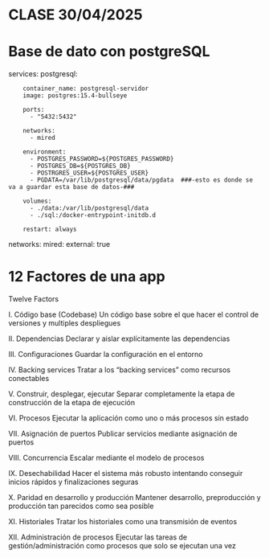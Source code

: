 
# CLASE 30/04/2025

# Base de dato con postgreSQL
services:
    postgresql:

        container_name: postgresql-servidor
        image: postgres:15.4-bullseye
        
        ports:
          - "5432:5432"

        networks:
          - mired
        
        environment:
          - POSTGRES_PASSWORD=${POSTGRES_PASSWORD}
          - POSTGRES_DB=${POSTGRES_DB}
          - POSTRGRES_USER=${POSTGRES_USER}
          - PGDATA=/var/lib/postgresql/data/pgdata  ###-esto es donde se va a guardar esta base de datos-###
        
        volumes:  
          - ./data:/var/lib/postgresql/data
          - ./sql:/docker-entrypoint-initdb.d

        restart: always
networks:
    mired:
        external: true


# 12 Factores de una app

Twelve Factors

I. Código base (Codebase)
Un código base sobre el que hacer el control de versiones y multiples despliegues

II. Dependencias
Declarar y aislar explícitamente las dependencias

III. Configuraciones
Guardar la configuración en el entorno

IV. Backing services
Tratar a los “backing services” como recursos conectables

V. Construir, desplegar, ejecutar
Separar completamente la etapa de construcción de la etapa de ejecución

VI. Procesos
Ejecutar la aplicación como uno o más procesos sin estado

VII. Asignación de puertos
Publicar servicios mediante asignación de puertos

VIII. Concurrencia
Escalar mediante el modelo de procesos

IX. Desechabilidad
Hacer el sistema más robusto intentando conseguir inicios rápidos y finalizaciones seguras

X. Paridad en desarrollo y producción
Mantener desarrollo, preproducción y producción tan parecidos como sea posible

XI. Historiales
Tratar los historiales como una transmisión de eventos

XII. Administración de procesos
Ejecutar las tareas de gestión/administración como procesos que solo se ejecutan una vez